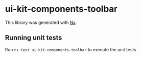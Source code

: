 # ui-kit-components-toolbar

This library was generated with [Nx](https://nx.dev).

## Running unit tests

Run `nx test ui-kit-components-toolbar` to execute the unit tests.
